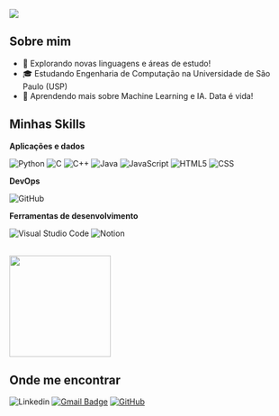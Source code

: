 ![](https://komarev.com/ghpvc/?username=Yudiaramos&color=006bed)

## Sobre mim

- 🤔 Explorando novas linguagens e áreas de estudo!
- 🎓 Estudando Engenharia de Computação na Universidade de São Paulo (USP)
- 🌱 Aprendendo mais sobre Machine Learning e IA. Data é vida!

## Minhas Skills

**Aplicações e dados**

![Python](https://img.shields.io/badge/Python-333333?style=flat&logo=python&logoColor=white)
![C](https://img.shields.io/badge/C-333333?style=flat&logo=c&logoColor=white)
![C++](https://img.shields.io/badge/-C++-333333?style=flat&logo=C%2B%2B&logoColor=00599C)
![Java](https://img.shields.io/badge/-Java-333333?style=flat&logo=Java&logoColor=007396)
![JavaScript](https://img.shields.io/badge/-JavaScript-333333?style=flat&logo=javascript)
![HTML5](https://img.shields.io/badge/-HTML5-333333?style=flat&logo=HTML5)
![CSS](https://img.shields.io/badge/-CSS-333333?style=flat&logo=CSS3&logoColor=1572B6)



**DevOps**

![GitHub](https://img.shields.io/badge/-GitHub-333333?style=flat&logo=github)

**Ferramentas de desenvolvimento**

![Visual Studio Code](https://img.shields.io/badge/-Visual%20Studio%20Code-333333?style=flat&logo=visual-studio-code&logoColor=007ACC)
![Notion](https://img.shields.io/badge/Notion-000000?style=for-the-badge&logo=notion&logoColor=white)

<br/>

<a href="https://github.com/Yudiaramos" title="Perfil do Yudi">
  <img height="180em" src="https://github-readme-stats.vercel.app/api?username=Yudiaramos&theme=dracula&show_icons=true" />
</a>

## Onde me encontrar

![Linkedin](https://img.shields.io/badge/-Yudi-blue?style=flat-square&logo=Linkedin&logoColor=white&link=(https://www.linkedin.com/in/yudi-asano-ramos/))
[![Gmail Badge](https://img.shields.io/badge/-yudiasanoramos@usp.br-006bed?style=flat-square&logo=Gmail&logoColor=white&link=mailto:SEU-EMAIL)](mailto:yudiasanoramos@usp.br)
[![GitHub](https://img.shields.io/github/followers/Yudiaramos?label=follow&style=social)](https://github.com/Yudiaramos)
